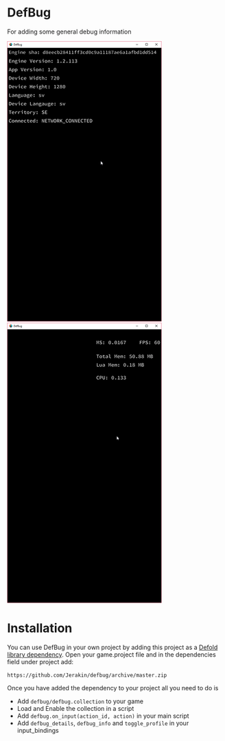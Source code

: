 # DefBug
For adding some general debug information

![docs/details.png](docs/details.png) ![docs/info.png](docs/info.png)

# Installation
You can use DefBug in your own project by adding this project as a [Defold library dependency](http://www.defold.com/manuals/libraries/). Open your game.project file and in the dependencies field under project add:

	https://github.com/Jerakin/defbug/archive/master.zip
    
Once you have added the dependency to your project all you need to do is
* Add `defbug/defbug.collection` to your game 
* Load and Enable the collection in a script
* Add `defbug.on_input(action_id, action)` in your main script
* Add `defbug_details`, `defbug_info` and `toggle_profile` in your input_bindings
